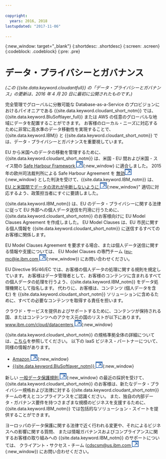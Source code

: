 ```yaml
---

copyright:
  years: 2016, 2018
lastupdated: "2017-11-06"

---
```


{:new_window: target="_blank"}
{:shortdesc: .shortdesc}
{:screen: .screen}
{:codeblock: .codeblock}
{:pre: .pre}

<!-- Acrolinx: 2017-02-01 -->

# データ・プライバシーとガバナンス

_(この {{site.data.keyword.cloudantfull}} の「データ・プライバシーとガバナンス」の更新は、2016 年 4 月 20 日に最初に公開されたものです。)_

完全管理でグローバルに分散可能な Database-as-a-Service のプロビジョンにおけるパイオニアである
{{site.data.keyword.cloudant_short_notm}} では、{{site.data.keyword.BluSoftlayer_full}} または AWS の任意のグローバルな地域にデータを配置することができます。
お客様のローカル・ニーズに対応するために非常に高水準のデータ移動性を実現することで、
{{site.data.keyword.IBM}} と {{site.data.keyword.cloudant_short_notm}} では、データ・プライバシーとガバナンスを重要視しています。

EU から米国へのデータの移動を管理するために、
{{site.data.keyword.cloudant_short_notm}} は、米国 - EU 間および米国 - スイス間の
[Safe Harbour Framework ![「外部リンク」アイコン](../images/launch-glyph.svg "「外部リンク」アイコン")](https://safeharbor.export.gov/companyinfo.aspx?id=29450){:new_window} に適合しました。
2015 年の欧州司法裁判所による Safe Harbour Agreement を
[無効![「外部リンク」アイコン](../images/launch-glyph.svg "「外部リンク」アイコン")](http://curia.europa.eu/juris/document/document.jsf?text=&docid=169195&pageIndex=0&doclang=en&mode=req&dir=&occ=first&part=1&cid=113326){:new_window}
とした判決を受けて、{{site.data.keyword.IBM_notm}} は、
[EU と米国間でデータの流れが中断しないように ![「外部リンク」アイコン](../images/launch-glyph.svg "「外部リンク」アイコン")](http://www.ibm.com/ibm/ibmgra/safe_harbor_10062015.html){:new_window}" 適切に対応するよう、政策担当者にすぐに要請しました。

{{site.data.keyword.IBM_notm}} は、EU のデータ・プライバシーに関する法律に従って EU 外部への個人データ送信を円滑に行うために、{{site.data.keyword.cloudant_short_notm}}
のお客様向けに EU Model Clauses Agreement を作成しました。
EU Model Clauses は、EU 市民に関する個人情報を {{site.data.keyword.cloudant_short_notm}} に送信するすべてのお客様に関係します。

EU Model Clauses Agreement を要求する場合、または個人データ送信に関する情報や支援については、
EU Model Clauses の専門チーム ([eu-mc@ie.ibm.com ![「外部リンク」アイコン](../images/launch-glyph.svg "「外部リンク」アイコン")](mailto:eu-mc@ie.ibm.com){:new_window}) にお問い合わせください。

EU Directive 95/46/EC では、お客様の個人データの処理に関する規則を規定しています。
お客様はデータ管理者として、お客様のコンテンツに含まれるすべての個人データの処理を行うよう、{{site.data.keyword.IBM_notm}} をデータ処理機関として指名します。
代わりに、お客様は、コンテンツ (個人データを含む) を {{site.data.keyword.cloudant_short_notm}} ソリューションに含めるために、すべての必要なコンテンツを取得する責任を担います。

クラウド・サービスを提供およびサポートするために、コンテンツが保持される国、またはコンテンツへのアクセス元の国のリストが以下にあります。
[www.ibm.com/cloud/datacenters ![「外部リンク」アイコン](../images/launch-glyph.svg "「外部リンク」アイコン")](http://www.ibm.com/cloud/datacenters){:new_window}

{{site.data.keyword.cloudant_short_notm}} の規格準拠全体の詳細については、[こちら](compliance.html)を参照してください。
以下の IaaS ビジネス・パートナーについて、同様の情報があります。

-   [Amazon ![「外部リンク」アイコン](../images/launch-glyph.svg "「外部リンク」アイコン")](https://aws.amazon.com/compliance/){:new_window}
-   [{{site.data.keyword.BluSoftlayer_notm}} ![「外部リンク」アイコン](../images/launch-glyph.svg "「外部リンク」アイコン")](http://www.softlayer.com/compliance){:new_window}

新しい
[一般データ保護規則 ![「外部リンク」アイコン](../images/launch-glyph.svg "「外部リンク」アイコン")](http://www.engadget.com/2016/04/14/eu-data-protection-rules/){:new_window}
の最近の採択を受けて、
{{site.data.keyword.cloudant_short_notm}} のお客様は、新たなデータ・プライバシー規格および法律に対する {{site.data.keyword.cloudant_short_notm}} チームの考えとコンプライアンスをご認識ください。
また、独自の内部データ・ガバナンス要件を持つさまざまな規模のビジネスを支援するために、{{site.data.keyword.IBM_notm}} では包括的なソリューション・スイートを提供することができます。

ヨーロッパのデータ保護に関する法律で近く行われる変更や、それによるビジネスへの影響に関する質問、
または情報ガバナンスおよびコンプライアンスに関するお客様の取り組みへの {{site.data.keyword.IBM_notm}} のサポートについては、
クライアント・サクセス・チーム
([cdscsm@us.ibm.com ![「外部リンク」アイコン](../images/launch-glyph.svg "「外部リンク」アイコン")](mailto:cdscsm@us.ibm.com){:new_window}) にお問い合わせください。 
